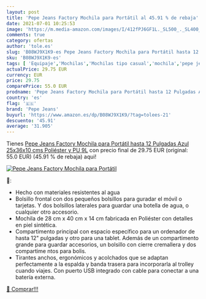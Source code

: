 ```yaml
---
layout: post
title: 'Pepe Jeans Factory Mochila para Portátil al 45.91 % de rebaja'
date: 2021-07-01 10:25:53
image: 'https://m.media-amazon.com/images/I/412fPJ6GF1L._SL500_._SL400_.jpg'
comments: true
category: ofertas
author: 'tole.es'
slug: 'B08WJ9X1K9-es Pepe Jeans Factory Mochila para Portátil hasta 12 Pulgadas...'
sku: 'B08WJ9X1K9-es'
tags: [ 'Equipaje','Mochilas','Mochilas tipo casual','mochila','pepe jeans', ]
actualPrice: 29.75 EUR
currency: EUR
price: 29.75
comparePrice: 55.0 EUR
prodname: 'Pepe Jeans Factory Mochila para Portátil hasta 12 Pulgadas Azul 25x36x10 cms Poliéster y PU 9L'
country: 'es'
flag: '🇪🇸'
brand: 'Pepe Jeans'
buyurl: 'https://www.amazon.es/dp/B08WJ9X1K9/?tag=tolees-21'
descuento: '45.91'
average: '31.905'
---
```


Tienes [Pepe Jeans Factory Mochila para Portátil hasta 12 Pulgadas Azul 25x36x10 cms Poliéster y PU 9L](https://www.amazon.es/dp/B08WJ9X1K9/?tag=tolees-21) con precio final de  29.75 EUR (original: 55.0 EUR) (45.91 %  de rebaja) aqui!

[![Pepe Jeans Factory Mochila para Portátil](https://m.media-amazon.com/images/I/412fPJ6GF1L._SL500_._SL400_.jpg)](https://www.amazon.es/dp/B08WJ9X1K9/?tag=tolees-21)

🔎:

- Hecho con materiales resistentes al agua
- Bolsillo frontal con dos pequeños bolsillos para guradar el móvil o tarjetas. Y dos bolsillos laterales para guardar una botella de agua, o cualquier otro accesorio.
- Mochila de 28 cm x 40 cm x 14 cm fabricada en Poliéster con detalles en piel sintética.
- Compartimento principal con espacio específico para un ordenador de hasta 12" pulgadas y otro para una tablet. Además de un compartimento grande para guardar accesorios, un bolsillo con cierre cremallera y dos compartime ntos para bolis.
- Tirantes anchos, ergonómicos y acolchados que se adaptan perfectamente a la espalda y banda trasera para incorporarla al trolley cuando viajes. Con puerto USB integrado con cable para conectar a una batería externa.

[🛒 Comprar!!!](https://www.amazon.es/dp/B08WJ9X1K9/?tag=tolees-21)
